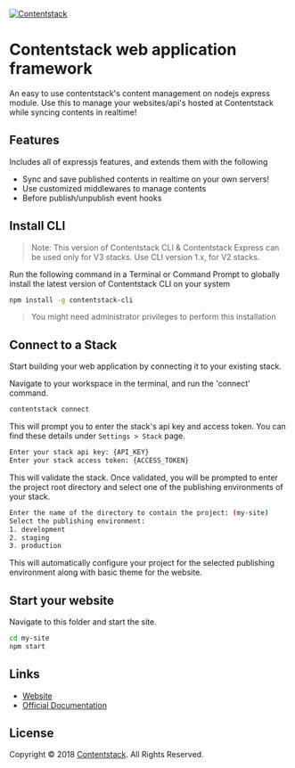 [![Contentstack](https://www.contentstack.com/docs/static/images/contentstack.png)](https://www.contentstack.com/)

# Contentstack web application framework
An easy to use contentstack's content management on nodejs express module. Use this to manage your websites/api's hosted at Contentstack while syncing contents in realtime!

## Features
Includes all of expressjs features, and extends them with the following
- Sync and save published contents in realtime on your own servers!
- Use customized middlewares to manage contents
- Before publish/unpublish event hooks

## Install CLI

> Note: This version of Contentstack CLI & Contentstack Express can be used only for V3 stacks. Use CLI version 1.x, for V2 stacks.

Run the following command in a Terminal or Command Prompt to globally install the latest version of Contentstack CLI on your system
```bash
npm install -g contentstack-cli
```
> You might need administrator privileges to perform this installation

## Connect to a Stack
Start building your web application by connecting it to your existing stack.

Navigate to your workspace in the terminal, and run the 'connect' command.
```bash
contentstack connect
```
This will prompt you to enter the stack's api key and access token. You can find these details under `Settings > Stack` page.

```bash
Enter your stack api key: {API_KEY}
Enter your stack access token: {ACCESS_TOKEN}
```
This will validate the stack. Once validated, you will be prompted to enter the project root directory and select one of the publishing environments of your stack.

```bash
Enter the name of the directory to contain the project: (my-site)
Select the publishing environment:
1. development
2. staging
3. production
```
This will automatically configure your project for the selected publishing environment along with basic theme for the website.

## Start your website
Navigate to this folder and start the site.

```bash
cd my-site
npm start
```

## Links
- [Website](https://www.contentstack.com/)
- [Official Documentation](http://contentstack.com/docs)

## License
Copyright © 2018 [Contentstack](https://www.contentstack.com/). All Rights Reserved.

